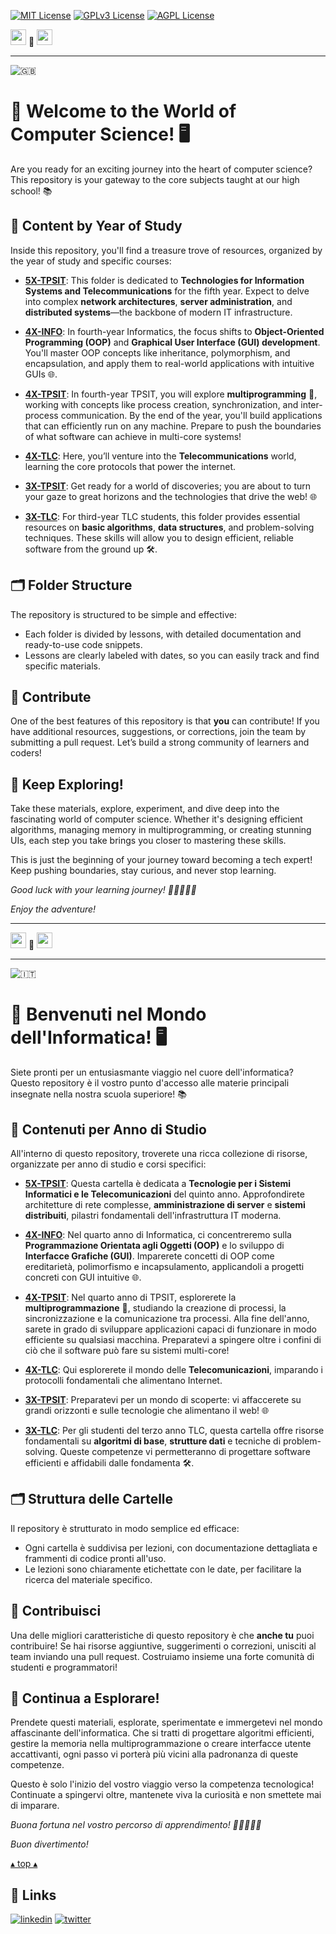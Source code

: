 [![MIT License](https://img.shields.io/badge/License-MIT-green.svg)](https://choosealicense.com/licenses/mit/)
[![GPLv3 License](https://img.shields.io/badge/License-GPL%20v3-yellow.svg)](https://opensource.org/licenses/)
[![AGPL License](https://img.shields.io/badge/license-AGPL-blue.svg)](http://www.gnu.org/licenses/agpl-3.0)

<a name="TOP"></a>

<a href="#IT"><img style="height:25px" src="https://em-content.zobj.net/thumbs/60/whatsapp/352/flag-italy_1f1ee-1f1f9.png" /></a>
🤍
<a href="#EN"><img style="height:25px" src="https://em-content.zobj.net/thumbs/60/whatsapp/352/flag-united-kingdom_1f1ec-1f1e7.png" /></a>

<hr />


![🇬🇧](https://em-content.zobj.net/thumbs/60/whatsapp/352/flag-united-kingdom_1f1ec-1f1e7.png) <a name="EN"></A>
# 🚀 Welcome to the World of Computer Science! 🖥️

Are you ready for an exciting journey into the heart of computer science? This repository is your gateway to the core subjects taught at our high school! 📚

## 📂 Content by Year of Study

Inside this repository, you'll find a treasure trove of resources, organized by the year of study and specific courses:

- [**5X-TPSIT**](./5X-TPSIT): This folder is dedicated to **Technologies for Information Systems and Telecommunications** for the fifth year.
Expect to delve into complex **network architectures**, **server administration**, and **distributed systems**—the backbone of modern IT infrastructure.

- [**4X-INFO**](./4X-INFO): In fourth-year Informatics, the focus shifts to **Object-Oriented Programming (OOP)** and **Graphical User Interface (GUI) development**.
You'll master OOP concepts like inheritance, polymorphism, and encapsulation, and apply them to real-world applications with intuitive GUIs 🌐.

- [**4X-TPSIT**](./4X-TPSIT): In fourth-year TPSIT, you will explore **multiprogramming** 🧠, working with concepts like process creation, synchronization, and inter-process communication.
By the end of the year, you'll build applications that can efficiently run on any machine.
Prepare to push the boundaries of what software can achieve in multi-core systems!

- [**4X-TLC**](./4X-TLC): Here, you’ll venture into the **Telecommunications** world, learning the core protocols that power the internet.

- [**3X-TPSIT**](./3X-TPSIT): Get ready for a world of discoveries; you are about to turn your gaze to great horizons and the technologies that drive the web! 🌐

- [**3X-TLC**](./3X-TLC): For third-year TLC students, this folder provides essential resources on **basic algorithms**, **data structures**, and problem-solving techniques.
These skills will allow you to design efficient, reliable software from the ground up 🛠️.

## 🗂 Folder Structure

The repository is structured to be simple and effective:

- Each folder is divided by lessons, with detailed documentation and ready-to-use code snippets.
- Lessons are clearly labeled with dates, so you can easily track and find specific materials.

## 📝 Contribute

One of the best features of this repository is that **you** can contribute!
If you have additional resources, suggestions, or corrections, join the team by submitting a pull request.
Let’s build a strong community of learners and coders!

## 🌟 Keep Exploring!

Take these materials, explore, experiment, and dive deep into the fascinating world of computer science.
Whether it's designing efficient algorithms, managing memory in multiprogramming, or creating stunning UIs, each step you take brings you closer to mastering these skills.

This is just the beginning of your journey toward becoming a tech expert! Keep pushing boundaries, stay curious, and never stop learning.

*Good luck with your learning journey! 🚀👨‍💻👩‍💻*

*Enjoy the adventure!*

<hr/>

<a href="#IT"><img style="height:25px" src="https://em-content.zobj.net/thumbs/60/whatsapp/352/flag-italy_1f1ee-1f1f9.png" /></a> 🤍 <a href="#EN"><img style="height:25px" src="https://em-content.zobj.net/thumbs/60/whatsapp/352/flag-united-kingdom_1f1ec-1f1e7.png" /></a>

<hr />


![🇮🇹](https://em-content.zobj.net/thumbs/60/whatsapp/352/flag-italy_1f1ee-1f1f9.png) <a name="IT"></A>
# 🚀 Benvenuti nel Mondo dell'Informatica! 🖥️

Siete pronti per un entusiasmante viaggio nel cuore dell'informatica? Questo repository è il vostro punto d'accesso alle materie principali insegnate nella nostra scuola superiore! 📚

## 📂 Contenuti per Anno di Studio

All'interno di questo repository, troverete una ricca collezione di risorse, organizzate per anno di studio e corsi specifici:

- [**5X-TPSIT**](./5X-TPSIT): Questa cartella è dedicata a **Tecnologie per i Sistemi Informatici e le Telecomunicazioni** del quinto anno. Approfondirete architetture di rete complesse, **amministrazione di server** e **sistemi distribuiti**, pilastri fondamentali dell'infrastruttura IT moderna.

- [**4X-INFO**](./4X-INFO): Nel quarto anno di Informatica, ci concentreremo sulla **Programmazione Orientata agli Oggetti (OOP)** e lo sviluppo di **Interfacce Grafiche (GUI)**. Imparerete concetti di OOP come ereditarietà, polimorfismo e incapsulamento, applicandoli a progetti concreti con GUI intuitive 🌐.

- [**4X-TPSIT**](./4X-TPSIT): Nel quarto anno di TPSIT, esplorerete la **multiprogrammazione** 🧠, studiando la creazione di processi, la sincronizzazione e la comunicazione tra processi. Alla fine dell'anno, sarete in grado di sviluppare applicazioni capaci di funzionare in modo efficiente su qualsiasi macchina. Preparatevi a spingere oltre i confini di ciò che il software può fare su sistemi multi-core!

- [**4X-TLC**](./4X-TLC): Qui esplorerete il mondo delle **Telecomunicazioni**, imparando i protocolli fondamentali che alimentano Internet.

- [**3X-TPSIT**](./3X-TPSIT): Preparatevi per un mondo di scoperte: vi affaccerete su grandi orizzonti e sulle tecnologie che alimentano il web! 🌐

- [**3X-TLC**](./3X-TLC): Per gli studenti del terzo anno TLC, questa cartella offre risorse fondamentali su **algoritmi di base**, **strutture dati** e tecniche di problem-solving. Queste competenze vi permetteranno di progettare software efficienti e affidabili dalle fondamenta 🛠️.

## 🗂 Struttura delle Cartelle

Il repository è strutturato in modo semplice ed efficace:

- Ogni cartella è suddivisa per lezioni, con documentazione dettagliata e frammenti di codice pronti all'uso.
- Le lezioni sono chiaramente etichettate con le date, per facilitare la ricerca del materiale specifico.

## 📝 Contribuisci

Una delle migliori caratteristiche di questo repository è che **anche tu** puoi contribuire! Se hai risorse aggiuntive, suggerimenti o correzioni, unisciti al team inviando una pull request. Costruiamo insieme una forte comunità di studenti e programmatori!

## 🌟 Continua a Esplorare!

Prendete questi materiali, esplorate, sperimentate e immergetevi nel mondo affascinante dell'informatica. Che si tratti di progettare algoritmi efficienti, gestire la memoria nella multiprogrammazione o creare interfacce utente accattivanti, ogni passo vi porterà più vicini alla padronanza di queste competenze.

Questo è solo l'inizio del vostro viaggio verso la competenza tecnologica! Continuate a spingervi oltre, mantenete viva la curiosità e non smettete mai di imparare.

*Buona fortuna nel vostro percorso di apprendimento! 🚀👨‍💻👩‍💻*

*Buon divertimento!*

<a href="#TOP">&utrif; top &utrif;</a>

## 🔗 Links
[![linkedin](https://img.shields.io/badge/linkedin-0A66C2?style=for-the-badge&logo=linkedin&logoColor=white)](https://www.linkedin.com/in/biagio-rosario-greco-77145774/)
[![twitter](https://img.shields.io/badge/twitter-1DA1F2?style=for-the-badge&logo=twitter&logoColor=white)](https://twitter.com/birg_81)